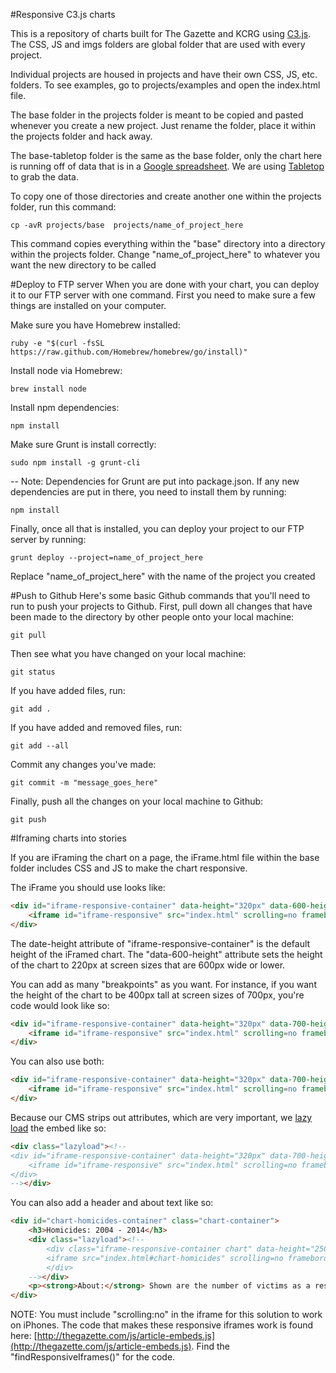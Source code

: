 #Responsive C3.js charts

This is a repository of charts built for The Gazette and KCRG using [C3.js](http://c3js.org/). The CSS, JS and imgs folders are global folder that are used with every project.

Individual projects are housed in projects and have their own CSS, JS, etc. folders. To see examples, go to projects/examples and open the index.html file.

The base folder in the projects folder is meant to be copied and pasted whenever you create a new project. Just rename the folder, place it within the projects folder and hack away.

The base-tabletop folder is the same as the base folder, only the chart here is running off of data that is in a [Google spreadsheet](https://docs.google.com/spreadsheets/d/1I1kFgNtDyHG2kX9BfetoKtYiG39ko7M9uBpm-c_UGlk/edit#gid=0). We are using [Tabletop](https://github.com/jsoma/tabletop) to grab the data.

To copy one of those directories and create another one within the projects folder, run this command:

	cp -avR projects/base  projects/name_of_project_here

This command copies everything within the "base" directory into a directory within the projects folder. Change "name_of_project_here" to whatever you want the new directory to be called


#Deploy to FTP server
When you are done with your chart, you can deploy it to our FTP server with one command. First you need to make sure a few things are installed on your computer.

Make sure you have Homebrew installed:

	ruby -e "$(curl -fsSL https://raw.github.com/Homebrew/homebrew/go/install)"

Install node via Homebrew:	
	
	brew install node

Install npm dependencies:
	
	npm install

Make sure Grunt is install correctly:
	
	sudo npm install -g grunt-cli 

-- Note: Dependencies for Grunt are put into package.json. If any new dependencies are put in there, you need to install them by running:
	
	npm install

Finally, once all that is installed, you can deploy your project to our FTP server by running:

	grunt deploy --project=name_of_project_here

Replace "name_of_project_here" with the name of the project you created


#Push to Github
Here's some basic Github commands that you'll need to run to push your projects to Github. First, pull down all changes that have been made to the directory by other people onto your local machine:

	git pull

Then see what you have changed on your local machine:
	
	git status

If you have added files, run:

	git add .
	
If you have added and removed files, run:

	git add --all

Commit any changes you've made:

	git commit -m "message_goes_here"

Finally, push all the changes on your local machine to Github:

	git push

#Iframing charts into stories

If you are iFraming the chart on a page, the iFrame.html file within the base folder includes CSS and JS to make the chart responsive.

The iFrame you should use looks like:

```html
<div id="iframe-responsive-container" data-height="320px" data-600-height="220px">
	<iframe id="iframe-responsive" src="index.html" scrolling=no frameborder="0" width="100%"></iframe>
</div>
```

The date-height attribute of "iframe-responsive-container" is the default height of the iFramed chart. The "data-600-height" attribute sets the height of the chart to 220px at screen sizes that are 600px wide or lower.

You can add as many "breakpoints" as you want. For instance, if you want the height of the chart to be 400px tall at screen sizes of 700px, you're code would look like so:

```html
<div id="iframe-responsive-container" data-height="320px" data-700-height="250px">
	<iframe id="iframe-responsive" src="index.html" scrolling=no frameborder="0" width="100%"></iframe>
</div>
```

You can also use both:

```html
<div id="iframe-responsive-container" data-height="320px" data-700-height="250px" data-600-height="220px">
	<iframe id="iframe-responsive" src="index.html" scrolling=no frameborder="0" width="100%"></iframe>
</div>
```

Because our CMS strips out attributes, which are very important, we [lazy load](https://github.com/emn178/jquery-lazyload-any) the embed like so:

```html
<div class="lazyload"><!--
<div id="iframe-responsive-container" data-height="320px" data-700-height="250px" data-600-height="220px">
	<iframe id="iframe-responsive" src="index.html" scrolling=no frameborder="0" width="100%"></iframe>
</div>
--></div>
```


You can also add a header and about text like so: 


```html
<div id="chart-homicides-container" class="chart-container">
	<h3>Homicides: 2004 - 2014</h3>
	<div class="lazyload"><!--
		<div class="iframe-responsive-container chart" data-height="250px" data-600-height="200px">
		<iframe src="index.html#chart-homicides" scrolling=no frameborder="0" width="100%"></iframe>
		</div>
	--></div>
	<p><strong>About:</strong> Shown are the number of victims as a result of homicide.  In 2006, police recorded five incidents with six victims, including a double homicide. This year, policed recorded six incidents with eight victims.</p>
</div>
```

NOTE: You must include "scrolling:no" in the iframe for this solution to work on iPhones. The code that makes these responsive iframes work is found here: [http://thegazette.com/js/article-embeds.js](http://thegazette.com/js/article-embeds.js). Find the "findResponsiveIframes()" for the code.